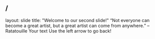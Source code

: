 /
---
layout: slide
title: "Welcome to our second slide!"
“Not everyone can become a great artist, but a great artist can come from anywhere.” – Ratatouille
Your text
Use the left arrow to go back!
